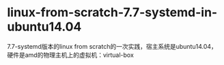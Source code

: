 # linux-from-scratch-7.7-systemd-in-ubuntu14.04
7.7-systemd版本的linux from scratch的一次实践，宿主系统是ubuntu14.04，硬件是amd的物理主机上的虚拟机：virtual-box
